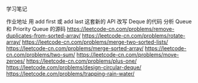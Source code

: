 学习笔记


作业地址
用 add first 或 add last 这套新的 API 改写 Deque 的代码
分析 Queue 和 Priority Queue 的源码
https://leetcode-cn.com/problems/remove-duplicates-from-sorted-array/
https://leetcode-cn.com/problems/rotate-array/
https://leetcode-cn.com/problems/merge-two-sorted-lists/
https://leetcode-cn.com/problems/merge-sorted-array/
https://leetcode-cn.com/problems/two-sum/
https://leetcode-cn.com/problems/move-zeroes/
https://leetcode-cn.com/problems/plus-one/
https://leetcode.com/problems/design-circular-deque/
https://leetcode.com/problems/trapping-rain-water/